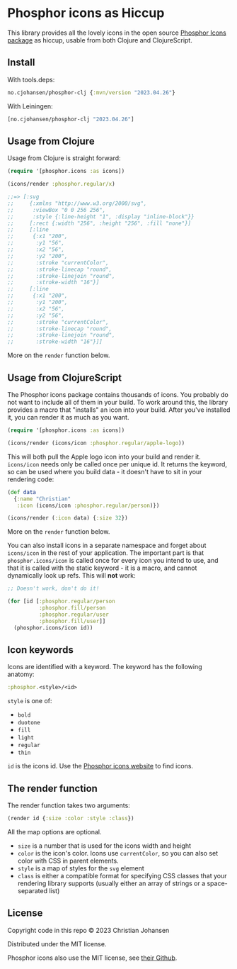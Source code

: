 # Phosphor icons as Hiccup

This library provides all the lovely icons in the open source [Phosphor Icons
package](https://phosphoricons.com/) as hiccup, usable from both Clojure and
ClojureScript.

## Install

With tools.deps:

```clj
no.cjohansen/phosphor-clj {:mvn/version "2023.04.26"}
```

With Leiningen:

```clj
[no.cjohansen/phosphor-clj "2023.04.26"]
```

## Usage from Clojure

Usage from Clojure is straight forward:

```clj
(require '[phosphor.icons :as icons])

(icons/render :phosphor.regular/x)

;;=> [:svg
;;     {:xmlns "http://www.w3.org/2000/svg",
;;      :viewBox "0 0 256 256",
;;      :style {:line-height "1", :display "inline-block"}}
;;     [:rect {:width "256", :height "256", :fill "none"}]
;;     [:line
;;      {:x1 "200",
;;       :y1 "56",
;;       :x2 "56",
;;       :y2 "200",
;;       :stroke "currentColor",
;;       :stroke-linecap "round",
;;       :stroke-linejoin "round",
;;       :stroke-width "16"}]
;;     [:line
;;      {:x1 "200",
;;       :y1 "200",
;;       :x2 "56",
;;       :y2 "56",
;;       :stroke "currentColor",
;;       :stroke-linecap "round",
;;       :stroke-linejoin "round",
;;       :stroke-width "16"}]]
```

More on the `render` function below.

## Usage from ClojureScript

The Phosphor icons package contains thousands of icons. You probably do not want
to include all of them in your build. To work around this, the library provides
a macro that "installs" an icon into your build. After you've installed it, you
can render it as much as you want.

```clj
(require '[phosphor.icons :as icons])

(icons/render (icons/icon :phosphor.regular/apple-logo))
```

This will both pull the Apple logo icon into your build and render it.
`icons/icon` needs only be called once per unique id. It returns the keyword, so
can be used where you build data - it doesn't have to sit in your rendering
code:

```clj
(def data
  {:name "Christian"
   :icon (icons/icon :phosphor.regular/person)})

(icons/render (:icon data) {:size 32})
```

More on the `render` function below.

You can also install icons in a separate namespace and forget about `icons/icon`
in the rest of your application. The important part is that
`phosphor.icons/icon` is called once for every icon you intend to use, and that
it is called with the static keyword - it is a macro, and cannot dynamically
look up refs. This will **not** work:

```clj
;; Doesn't work, don't do it!

(for [id [:phosphor.regular/person
          :phosphor.fill/person
          :phosphor.regular/user
          :phosphor.fill/user]]
  (phosphor.icons/icon id))
```

## Icon keywords

Icons are identified with a keyword. The keyword has the following anatomy:

```clj
:phosphor.<style>/<id>
```

`style` is one of:

- `bold`
- `duotone`
- `fill`
- `light`
- `regular`
- `thin`

`id` is the icons id. Use the [Phosphor icons
website](https://phosphoricons.com/) to find icons.

## The render function

The render function takes two arguments:

```clj
(render id {:size :color :style :class})
```

All the map options are optional.

- `size` is a number that is used for the icons width and height
- `color` is the icon's color. Icons use `currentColor`, so you can also set
  color with CSS in parent elements.
- `style` is a map of styles for the `svg` element
- `class` is either a compatible format for specifying CSS classes that your rendering library supports (usually either an array of strings or a space-separated list)

## License

Copyright code in this repo © 2023 Christian Johansen

Distributed under the MIT license.

Phosphor icons also use the MIT license, see [their
Github](https://github.com/phosphor-icons/homepage).
